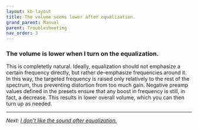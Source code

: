 ```yaml
---
layout: kb-layout
title: The volume seems lower after equalization.
grand_parent: Manual
parent: Troubleshooting
nav_order: 3
---
```


### The volume is lower when I turn on the equalization.

This is completetly natural. Ideally, equalization should not emphasize a certain frequency directly, but rather de-emphasize frequencies around it. In this way, the targeted frequency is raised only relatively to the rest of the spectrum, thus preventing distortion from too much gain. Negative preamp values defined in the presets ensure that any boost in frequency is still, in fact, a decrease. This results in lower overall volume, which you can then turn up as needed.

---

*Next: [I don't like the sound after equalization.](../dislike-sound/index.md)*
